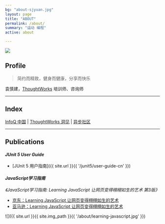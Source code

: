```yaml
---
bg: "about-sjyuan.jpg"
layout: page
title: "ABOUT"
permalink: /about/
summary: "运动 编程"
active: about

---
```



<div class="header-sjyuan">
    <img src="{{ site.url }}{{ site.img_path }}{{ '/header-sjyuan.jpg' }}">
</div>

## Profile
> 简约而精致，健身而健康，分享而快乐

袁慎建，[ThoughtWorks](https://thoughtworks.com/) 培训师、咨询师

---

## Index
[InfoQ 中国](http://www.infoq.com/cn/profile/-袁慎建) | [ThoughtWorks 洞见](http://insights.thoughtworkers.org/author/yuanshenjian) | [异步社区](http://www.epubit.com.cn/space/40420)



---

## Publications

#### *JUnit 5 User Guide*

- [JUnit 5 用户指南]({{ site.url }}{{ '/junit5/user-guide-cn' }})

#### *JavaScript学习指南*
*《JavaScript学习指南: Learning JavaScript 让网页变得栩栩如生的艺术 第3版》*

- [京东：Learning JavaScript 让网页变得栩栩如生的艺术](https://item.jd.com/12123997.html)
- [亚马逊：Learning JavaScript 让网页变得栩栩如生的艺术](https://www.amazon.cn/JavaScript%E5%AD%A6%E4%B9%A0%E6%8C%87%E5%8D%97-%E7%AC%AC3%E7%89%88-%E7%BE%8E-Ethan-Brown-%E5%B8%83%E6%9C%97/dp/B073L8PGSD/ref=sr_1_1?ie=UTF8&qid=1502982032&sr=8-1&keywords=%E8%A2%81%E6%85%8E%E5%BB%BA)

![]({{ site.url }}{{ site.img_path }}{{ '/about/learning-javascript.jpg' }})
